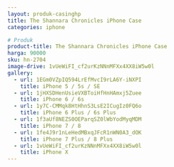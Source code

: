 ```yaml
---
layout: produk-casinghp
title: The Shannara Chronicles iPhone Case
categories: iphone

# Produk
product-title: The Shannara Chronicles iPhone Case
harga: 90000
sku: hn-2704
image-drive: 1vUeWiFI_cf2urKzNNnMFXx4XX8iW5w0l
gallery:
  - url: 1EGm0VZpIQ594LrEfMvcI9rLA6Y-iNXPI
    title: iPhone 5 / 5s / SE
  - url: 1jHXSDHenUsieVXBToiHfHnHAmxj5Zuee
    title: iPhone 6 / 6s
  - url: 1y7C-CMMqk8HtHhnS3LsE2ICugIz0FQ6o
    title: iPhone 6 Plus / 6s Plus
  - url: 1f3aUf8NEZS0OEParqSZ0lWbYodMyqMDM
    title: iPhone 7 / 8
  - url: 1fe4J9r1nLeHedMBxqJFcR1nWN0A3_dOK
    title: iPhone 7 Plus / 8 Plus
  - url: 1vUeWiFI_cf2urKzNNnMFXx4XX8iW5w0l
    title: iPhone X
---
```

